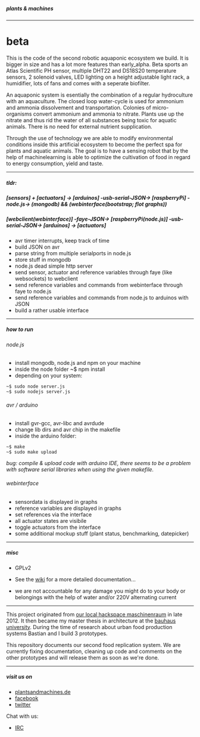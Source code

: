 ##### plants & machines 

---

# beta

This is the code of the second robotic aquaponic ecosystem we build. It is bigger in size and has a lot more features than early_alpha. Beta sports an Atlas Scientific PH sensor, multiple DHT22 and DS18S20 temperature sensors, 2 solenoid valves, LED lighting on a height adjustable light rack, a humidifier, lots of fans and comes with a seperate biofilter. 

An aquaponic system is esentially the combination of a regular hydroculture with an aquaculture. The closed loop water-cycle is used for ammonium and ammonia dissolvement and transportation. Colonies of micro-organisms convert ammonium and ammonia to nitrate. Plants use up the nitrate and thus rid the water of all substances being toxic for aquatic animals. There is no need for external nutrient supplication.

Through the use of technology we are able to modify environmental conditions inside this artificial ecosystem to become the perfect spa for plants and aquatic animals. The goal is to have a sensing robot that by the help of machinelearning is able to optimize the cultivation of food in regard to energy consumption, yield and taste.

---

##### tldr: 

##### [sensors] + [actuators] -> [arduinos] -usb-serial-JSON-> [raspberryPi] -node.js-> (mongodb) && (webinterface(bootstrap; flot graphs)) 

##### [webclient(webinterface)] -faye-JSON-> [raspberryPi(node.js)] -usb-serial-JSON-> [arduinos] -> [actuators]

* avr timer interrupts, keep track of time
* build JSON on avr
* parse string from multiple serialports in node.js
* store stuff in mongodb
* node.js dead simple http server
* send sensor, actuator and reference variables through faye (like websockets) to webclient
* send reference variables and commands from webinterface through faye to node.js
* send reference variables and commands from node.js to arduinos with JSON
* build a rather usable interface

---

##### how to run 

###### node.js

* install mongodb, node.js and npm on your machine
* inside the node folder ~$ npm install
* depending on your system:

```
~$ sudo node server.js
~$ sudo nodejs server.js
```

###### avr / arduino

* install gvr-gcc, avr-libc and avrdude
* change lib dirs and avr chip in the makefile
* inside the arduino folder:
  
```  
~$ make
~$ sudo make upload
```

*bug: compile & upload code with arduino IDE, there seems to be a problem with software serial libraries when using the given makefile.*
  
###### webinterface

* sensordata is displayed in graphs
* reference variables are displayed in graphs
* set references via the interface
* all actuator states are visibile
* toggle actuators from the interface
* some additional mockup stuff (plant status, benchmarking, datepicker)

---

##### misc

* GPLv2

* See the [wiki](https://github.com/plantsandmachines/beta/wiki) for a more detailed documentation...

* we are not accountable for any damage you might do to your body or belongings with the help of water and/or 220V alternating current

---

This project originated from [our local hackspace maschinenraum](http://www.maschinenraum.tk) in late 2012. It then became my master thesis in architecture at the [bauhaus university](http://www.uni-weimar.de/de/universitaet/start/). During the time of research about urban food production systems Bastian and I build 3 prototypes.

This repository documents our second food replication system.
We are currently fixing documentation, cleaning up code and comments on the other prototypes and will release them as soon as we're done.

---

##### visit us on

* [plantsandmachines.de](http://www.plantsandmachines.de)
* [facebook](https://www.facebook.com/plantsandmachines)
* [twitter](https://www.twitter.com/plants_machines)

Chat with us:

* [IRC](irc://irc.freenode.org/plantsandmachines)

